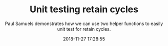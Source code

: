 ---
title: "Unit testing retain cycles"
subtitle: "Paul Samuels demonstrates how we can use two helper functions to easily unit test for retain cycles."
tags: ["testing","retain"]
link: "https://paul-samuels.com/blog/2018/11/20/unit-testing-retain-cycles/"
date: "2018-11-27 17:28:55"
---
